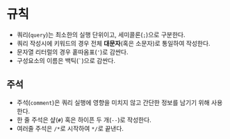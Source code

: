 # 규칙

- 쿼리(`query`)는 최소한의 실행 단위이고, 세미콜론(`;`)으로 구분한다.
- 쿼리 작성시에 키워드의 경우 전체 **대문자**(혹은 소문자)로 통일하여 작성한다.
- 문자열 리터럴의 경우 홑따옴표(`'`)로 감싼다.
- 구성요소의 이름은 백틱(`` ` ``)으로 감싼다.

## 주석

- 주석(`comment`)은 쿼리 실행에 영향을 미치지 않고 간단한 정보를 남기기 위해 사용한다.
- 한 줄 주석은 샾(`#`) 혹은 하이픈 두 개(`--`)로 작성한다.
- 여러줄 주석은 `/*`로 시작하여 `*/`로 끝낸다.
